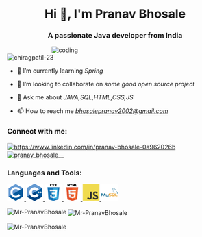 <h1 align="center">Hi 👋, I'm Pranav Bhosale</h1>
<h3 align="center">A passionate Java developer from India</h3>

<img align="right" alt="coding" width="400" src="https://miro.medium.com/v2/resize:fit:679/1*zVnWJtyGOX_kUIDm6ccCfQ.gif">

<p align="left"> <img src="https://komarev.com/ghpvc/?username=chiragpatil-23&label=Profile%20views&color=0e75b6&style=flat" alt="chiragpatil-23" /> </p>

- 🌱 I’m currently learning *Spring* 

- 👯 I’m looking to collaborate on *some good open source project*

- 💬 Ask me about *JAVA,SQL,HTML,CSS,JS*

- 📫 How to reach me *bhosalepranav2002@gmail.com*

<h3 align="left">Connect with me:</h3>
<p align="left">
<a href="https://www.linkedin.com/in/pranav-bhosale-0a962026b" target="blank"><img align="center" src="https://raw.githubusercontent.com/rahuldkjain/github-profile-readme-generator/master/src/images/icons/Social/linked-in-alt.svg" alt="https://www.linkedin.com/in/pranav-bhosale-0a962026b" height="30" width="40" /></a>
<a href="https://www.instagram.com/pranav_bhosale__?igsh=a3FzMnhkcnI0cGJy" target="blank"><img align="center" src="https://raw.githubusercontent.com/rahuldkjain/github-profile-readme-generator/master/src/images/icons/Social/instagram.svg" alt="pranav_bhosale__" height="30" width="40" /></a>
</p>

<h3 align="left">  Languages and Tools:</h3>
<p align="left"> <a href="https://www.cprogramming.com/" target="_blank" rel="noreferrer"> <img src="https://raw.githubusercontent.com/devicons/devicon/master/icons/c/c-original.svg" alt="c" width="40" height="40"/> </a> <a href="https://www.w3schools.com/cpp/" target="_blank" rel="noreferrer"> <img src="https://raw.githubusercontent.com/devicons/devicon/master/icons/cplusplus/cplusplus-original.svg" alt="cplusplus" width="40" height="40"/> </a> <a href="https://www.w3schools.com/css/" target="_blank" rel="noreferrer"> <img src="https://raw.githubusercontent.com/devicons/devicon/master/icons/css3/css3-original-wordmark.svg" alt="css3" width="40" height="40"/> </a> <a href="https://www.w3.org/html/" target="_blank" rel="noreferrer"> <img src="https://raw.githubusercontent.com/devicons/devicon/master/icons/html5/html5-original-wordmark.svg" alt="html5" width="40" height="40"/> </a> <a href="https://developer.mozilla.org/en-US/docs/Web/JavaScript" target="_blank" rel="noreferrer"> <img src="https://raw.githubusercontent.com/devicons/devicon/master/icons/javascript/javascript-original.svg" alt="javascript" width="40" height="40"/> </a> <a href="https://www.mysql.com/" target="_blank" rel="noreferrer"> <img src="https://raw.githubusercontent.com/devicons/devicon/master/icons/mysql/mysql-original-wordmark.svg" alt="mysql" width="40" height="40"/> </a> 

<p><img align="left" src="https://github-readme-stats.vercel.app/api/top-langs?username=Mr-PranavBhosale&show_icons=true&locale=en&layout=compact" alt="Mr-PranavBhosale" /></p>

<p>&nbsp;<img align="center" src="https://github-readme-stats.vercel.app/api?username=Mr-PranavBhosale&show_icons=true&locale=en" alt="Mr-PranavBhosale" /></p>

<p><img align="center" src="https://github-readme-streak-stats.herokuapp.com/?user=Mr-PranavBhosale&" alt="Mr-PranavBhosale" /></p>
